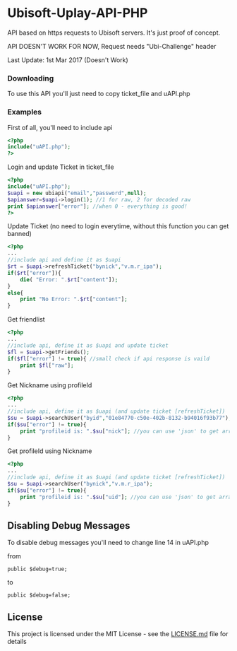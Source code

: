# Ubisoft-Uplay-API-PHP

API based on https requests to Ubisoft servers. It's just proof of concept.

API DOESN'T WORK FOR NOW, Request needs "Ubi-Challenge" header

Last Update: 1st Mar 2017 (Doesn't Work)

### Downloading

To use this API you'll just need to copy ticket_file and uAPI.php

### Examples

First of all, you'll need to include api
```php
<?php
include("uAPI.php");
?>
```

Login and update Ticket in ticket_file
```php
<?php
include("uAPI.php");
$uapi = new ubiapi("email","password",null);
$apianswer=$uapi->login(1); //1 for raw, 2 for decoded raw
print $apianswer["error"]; //when 0 - everything is good!
?>
```

Update Ticket (no need to login everytime, without this function you can get banned)
```php
<?php
...
//include api and define it as $uapi
$rt = $uapi->refreshTicket("bynick","v.m.r_ipa");
if($rt["error"]){
	die( "Error: ".$rt["content"]);
}
else{
	print "No Error: ".$rt["content"];
}
```


Get friendlist
```php
<?php
...
//include api, define it as $uapi and update ticket
$fl = $uapi->getFriends();
if($fl["error"] != true){ //small check if api response is vaild
	print $fl["raw"];
}
```

Get Nickname using profileId
```php
<?php
...
//include api, define it as $uapi (and update ticket [refreshTicket])
$su = $uapi->searchUser("byid","01e84770-c50e-402b-8132-b94016f93b77");
if($su["error"] != true){
	print "profileid is: ".$su["nick"]; //you can use 'json' to get array with all info
}
```

Get profileId using Nickname
```php
<?php
...
//include api, define it as $uapi (and update ticket [refreshTicket])
$su = $uapi->searchUser("bynick","v.m.r_ipa");
if($su["error"] != true){
	print "profileid is: ".$su["uid"]; //you can use 'json' to get array with all info
}
```
## Disabling Debug Messages

To disable debug messages you'll need to change line 14 in uAPI.php

from
```
public $debug=true;
```

to
```
public $debug=false;
```
## License

This project is licensed under the MIT License - see the [LICENSE.md](LICENSE.md) file for details
